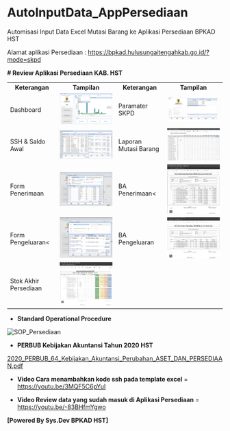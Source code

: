 # AutoInputData_AppPersediaan
Automisasi Input Data Excel Mutasi Barang ke Aplikasi Persediaan BPKAD HST

Alamat aplikasi Persediaan : https://bpkad.hulusungaitengahkab.go.id/?mode=skpd

**# Review Aplikasi Persediaan KAB. HST**
<table>
  <tr>
    <td align="center"><b>Keterangan</b></td>
     <td align="center"><b>Tampilan</b></td>
     <td align="center"><b>Keterangan</b></td>
     <td align="center"><b>Tampilan</b></td>
  </tr>
  <tr>
    <td valign="center">Dashboard</td>
    <td valign="center"><img src="./.review/sc_09.PNG?raw=true" width="400"/></td>
    <td valign="center">Paramater SKPD</td>
    <td valign="center"><img src="./.review/sc_04.PNG?raw=true" width="400"/></td>
  </tr>
  <tr>
    <td valign="center">SSH & Saldo Awal</td>
    <td valign="center"><img src="./.review/sc_03.PNG?raw=true" width="400"/></td>
    <td valign="center">Laporan Mutasi Barang</td>
    <td valign="center"><img src="./.review/sc_10.PNG?raw=true" width="400"/></td>
  </tr>
  <tr>
    <td valign="center">Form Penerimaan</td>
    <td valign="center"><img src="./.review/sc_05.PNG?raw=true" width="400"/></td>
    <td valign="center">BA Penerimaan<</td>
    <td valign="center"><img src="./.review/sc_06.PNG?raw=true" width="400"/></td>
  </tr>
  <tr>
    <td valign="center">Form Pengeluaran<</td>
    <td valign="center"><img src="./.review/sc_07.PNG?raw=true" width="400"/></td>
    <td valign="center">BA Pengeluaran</td>
    <td valign="center"><img src="./.review/sc_08.PNG?raw=true" width="400"/></td>
  </tr>
  <tr>
    <td valign="center">Stok Akhir Persediaan</td>
    <td valign="center"><img src="./.review/sc_11.PNG?raw=true" width="400"/></td>
    <td valign="center"></td>
    <td valign="center"></td>
  </tr>
 </table>
 
- **Standard Operational Procedure**

![SOP_Persediaan](https://user-images.githubusercontent.com/58909061/182984533-21e85737-85ce-40a3-8ed9-bd34da4a9f3a.PNG)

- **PERBUB Kebijakan Akuntansi Tahun 2020 HST**

[2020_PERBUB_64_Kebijakan_Akuntansi_Perubahan_ASET_DAN_PERSEDIAAN.pdf](https://github.com/UrangBanua/AutoInputData_AppPersediaan/files/10027515/2020_PERBUB64_KebijakanAkuntansiPerubahan_ASET_DAN_PERSEDIAAN.pdf)


- **Video Cara menambahkan kode ssh pada template excel** = https://youtu.be/3MQF5C6pYuI

- **Video Review data yang sudah masuk di Aplikasi Persediaan** = https://youtu.be/-83BHfmYgwo


**[Powered By Sys.Dev BPKAD HST]**
